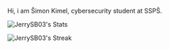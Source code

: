 Hi, i am Šimon Kimel, cybersecurity student at SSPŠ.

![JerrySB03's Stats](https://github-readme-stats.vercel.app/api?username=JerrySB03&theme=vue-dark&show_icons=true&hide_border=true&count_private=true)

![JerrySB03's Streak](https://github-readme-streak-stats.herokuapp.com/?user=JerrySB03&theme=vue-dark&hide_border=true)


<!--
**JerrySB03/JerrySB03** is a ✨ _special_ ✨ repository because its `README.md` (this file) appears on your GitHub profile.

Here are some ideas to get you started:

- 🔭 I’m currently working on ...
- 🌱 I’m currently learning ...
- 👯 I’m looking to collaborate on ...
- 🤔 I’m looking for help with ...
- 💬 Ask me about ...
- 📫 How to reach me: ...
- 😄 Pronouns: ...
- ⚡ Fun fact: ...
-->
